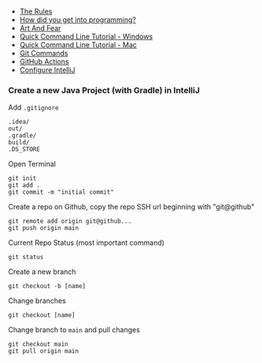 * [The Rules](the_rules.md)
* [How did you get into programming?](https://www.youtube.com/watch?v=t32BNi3NEYA)
* [Art And Fear](art_and_fear.md)
* [Quick Command Line Tutorial - Windows](git_and_github/quick_command_line_tutorial_-_windows.md)
* [Quick Command Line Tutorial - Mac](git_and_github/quick_command_line_tutorial_-_mac.md)
* [Git Commands](git_and_github/git_commands.md)
* [GitHub Actions](github_actions.md)
* [Configure IntelliJ](intellij/configure_intellij.md)

### Create a new Java Project (with Gradle) in IntelliJ
Add `.gitignore`
```
.idea/
out/
.gradle/
build/
.DS_STORE
```
Open Terminal

```
git init
git add .
git commit -m "initial commit"
```
Create a repo on Github, copy the repo SSH url beginning with "git@github"
```
git remote add origin git@github...
git push origin main
```

Current Repo Status (most important command)
```
git status
```

Create a new branch
```
git checkout -b [name]
```

Change branches
```
git checkout [name]
```

Change branch to `main` and pull changes
```
git checkout main
git pull origin main
```